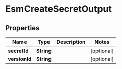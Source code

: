 

# EsmCreateSecretOutput


## Properties

Name | Type | Description | Notes
------------ | ------------- | ------------- | -------------
**secretId** | **String** |  |  [optional]
**versionId** | **String** |  |  [optional]



